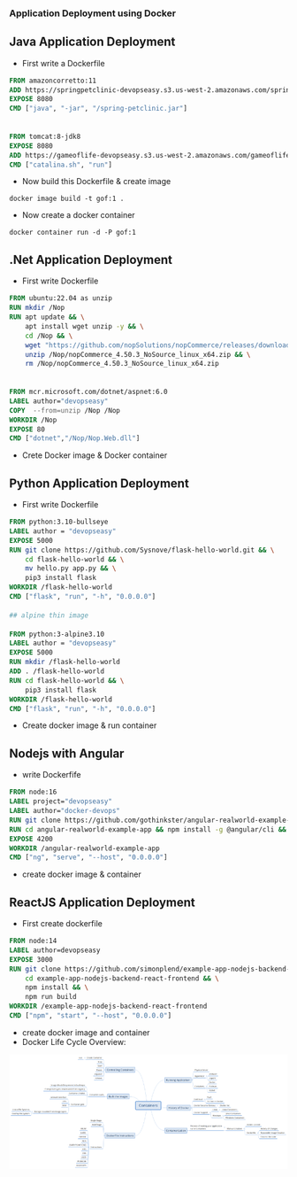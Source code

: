 ### Application Deployment using Docker

## Java Application Deployment
* First write a Dockerfile

```Dockerfile
FROM amazoncorretto:11
ADD https://springpetclinic-devopseasy.s3.us-west-2.amazonaws.com/spring-petclinic.jar /spring-petclinic.jar
EXPOSE 8080
CMD ["java", "-jar", "/spring-petclinic.jar"]


FROM tomcat:8-jdk8
EXPOSE 8080
ADD https://gameoflife-devopseasy.s3.us-west-2.amazonaws.com/gameoflife.war /usr/local/tomcat/webapps/gameoflife.war
CMD ["catalina.sh", "run"]
```
* Now build this Dockerfile & create image
```
docker image build -t gof:1 .
```
* Now create a docker container

```
docker container run -d -P gof:1
```
## .Net Application Deployment
* First write Dockerfile

```Dockerfile
FROM ubuntu:22.04 as unzip
RUN mkdir /Nop
RUN apt update && \
    apt install wget unzip -y && \
    cd /Nop && \
    wget "https://github.com/nopSolutions/nopCommerce/releases/download/release-4.50.3/nopCommerce_4.50.3_NoSource_linux_x64.zip" &&\
    unzip /Nop/nopCommerce_4.50.3_NoSource_linux_x64.zip && \
    rm /Nop/nopCommerce_4.50.3_NoSource_linux_x64.zip


FROM mcr.microsoft.com/dotnet/aspnet:6.0
LABEL author="devopseasy"
COPY  --from=unzip /Nop /Nop
WORKDIR /Nop
EXPOSE 80
CMD ["dotnet","/Nop/Nop.Web.dll"]
```
* Crete Docker image & Docker container 

## Python Application Deployment
* First write Dockerfile

```Dockerfile
FROM python:3.10-bullseye
LABEL author = "devopseasy"
EXPOSE 5000
RUN git clone https://github.com/Sysnove/flask-hello-world.git && \
    cd flask-hello-world && \
    mv hello.py app.py && \
    pip3 install flask
WORKDIR /flask-hello-world
CMD ["flask", "run", "-h", "0.0.0.0"]

## alpine thin image

FROM python:3-alpine3.10
LABEL author = "devopseasy"
EXPOSE 5000
RUN mkdir /flask-hello-world
ADD . /flask-hello-world
RUN cd flask-hello-world && \
    pip3 install flask
WORKDIR /flask-hello-world
CMD ["flask", "run", "-h", "0.0.0.0"]
```
* Create docker image & run container

## Nodejs with Angular
* write Dockerfife

```Dockerfile
FROM node:16
LABEL project="devopseasy"
LABEL author="docker-devops"
RUN git clone https://github.com/gothinkster/angular-realworld-example-app.git
RUN cd angular-realworld-example-app && npm install -g @angular/cli && npm install
EXPOSE 4200
WORKDIR /angular-realworld-example-app
CMD ["ng", "serve", "--host", "0.0.0.0"]
```
* create docker image & container

## ReactJS Application Deployment
* First create dockerfile
```Dockerfile
FROM node:14
LABEL author=devopseasy
EXPOSE 3000
RUN git clone https://github.com/simonplend/example-app-nodejs-backend-react-frontend.git && \
    cd example-app-nodejs-backend-react-frontend && \
    npm install && \
    npm run build
WORKDIR /example-app-nodejs-backend-react-frontend
CMD ["npm", "start", "--host", "0.0.0.0"]
```
* create docker image and container
* Docker Life Cycle Overview:

![Preview](./Images/container-overview.png)


